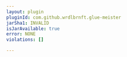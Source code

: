 ```yaml
---
layout: plugin
pluginId: com.github.wrdlbrnft.glue-meister
jarSha1: INVALID
isJarAvailable: true
error: NONE
violations: []

---
```

